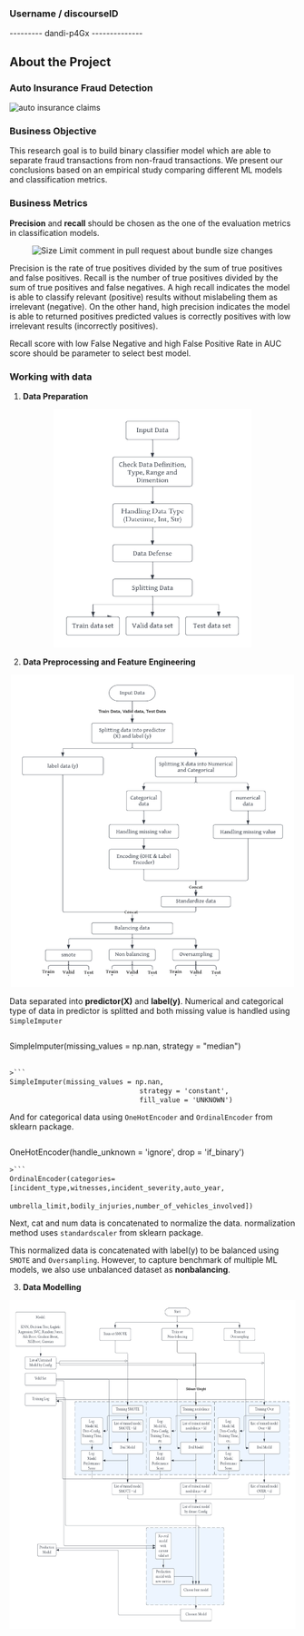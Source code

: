 <!-- About The Project -->
### Username / discourseID
--------- dandi-p4Gx --------------

## About the Project
### Auto Insurance Fraud Detection

![auto insurance claims](https://blog.privy.id/wp-content/uploads/2022/11/shutterstock_720284965-1-300x173.jpg)

### Business Objective
This research goal is to build binary classifier model which are able to separate fraud transactions from non-fraud transactions. We present our conclusions based on an empirical study comparing different ML models and classification metrics.

### Business Metrics

**Precision** and **recall** should be chosen as the one of the evaluation metrics in classification models.

<p align="center">
<img src="https://miro.medium.com/max/824/1*xMl_wkMt42Hy8i84zs2WGg.png"
  alt="Size Limit comment in pull request about bundle size changes"
  width="500" height="300">
</p>

Precision is the rate of true positives divided by the sum of true positives and false positives. Recall is the number of true positives divided by the sum of true positives and false negatives.
A high recall indicates the model is able to classify relevant (positive) results without mislabeling them as irrelevant (negative). On the other hand, high precision indicates the model is able to returned positives predicted values is correctly positives with low irrelevant results (incorrectly positives).

Recall score with low False Negative and high False Positive Rate in AUC score should be parameter to select best model.

### Working with data

1. **Data Preparation**

<p align="center">
<img src="https://github.com/DandiMahendris/Auto-Insurance-Fraud-Detection/blob/main/pict/Preparetion%20Diagram.png"
  alt="Size Limit comment in pull request about bundle size changes"
  width="350" height="420">
</p>

2. **Data Preprocessing and Feature Engineering**

<p align="center">
<img src="https://github.com/DandiMahendris/Auto-Insurance-Fraud-Detection/blob/main/pict/Preprocessing%20Diagram.png"
  alt="Size Limit comment in pull request about bundle size changes"
  width="500" height="550">
</p>

Data separated into **predictor(X)** and **label(y)**. Numerical and categorical type of data in predictor is splitted and both missing value is handled using `SimpleImputer`

>```
SimpleImputer(missing_values = np.nan,
                                strategy = "median")
```

>```
SimpleImputer(missing_values = np.nan,
                                strategy = 'constant',
                                fill_value = 'UNKNOWN')
```

And for categorical data using `OneHotEncoder` and `OrdinalEncoder` from sklearn package.
>```
OneHotEncoder(handle_unknown = 'ignore',
                                drop = 'if_binary')
```
>```
OrdinalEncoder(categories=[incident_type,witnesses,incident_severity,auto_year,
                                   umbrella_limit,bodily_injuries,number_of_vehicles_involved])
```

Next, cat and num data is concatenated to normalize the data. normalization method uses `standardscaler` from sklearn package.

This normalized data is concatenated with label(y) to be balanced using `SMOTE` and `Oversampling`. However, to capture benchmark of multiple ML models, we also use unbalanced dataset as **nonbalancing**.

3. **Data Modelling**

<p align="center">
<img src="https://github.com/DandiMahendris/Auto-Insurance-Fraud-Detection/blob/main/pict/Modelling%20Diagram.png"
  alt="Size Limit comment in pull request about bundle size changes"
  width="680" height="580">
</p>